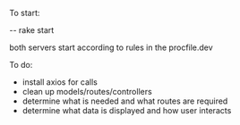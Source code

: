 To start:

-- rake start

both servers start according to rules in the procfile.dev

To do:

 - install axios for calls
 - clean up models/routes/controllers
 - determine what is needed and what routes are required
 - determine what data is displayed and how user interacts
